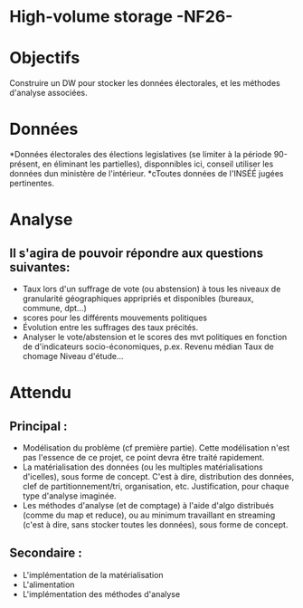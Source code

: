 # High-volume storage -NF26-

# Objectifs 

Construire un DW pour stocker les données électorales, et les méthodes d'analyse associées.

# Données

*Données électorales des élections legislatives (se limiter à la période 90-présent, en éliminant les partielles), disponnibles ici, conseil utiliser les données dun ministère de l'intérieur.
*cToutes données de l'INSÉÉ jugées pertinentes.

# Analyse

## Il s'agira de pouvoir répondre aux questions suivantes:

* Taux lors d'un suffrage de vote (ou abstension) à tous les niveaux de granularité géographiques appripriés et disponibles (bureaux, commune, dpt…)
* scores pour les différents mouvements politiques
* Évolution entre les suffrages des taux précités.
* Analyser le vote/abstension et le scores des mvt politiques en fonction de d'indicateurs socio-économiques, p.ex.
        Revenu médian
        Taux de chomage
        Niveau d'étude…

# Attendu

## Principal :

* Modélisation du problème (cf première partie). Cette modélisation n'est pas l'essence de ce projet, ce point devra être traité rapidement.
* La matérialisation des données (ou les multiples matérialisations d'icelles), sous forme de concept. C'est à dire, distribution des données, clef de partitionnement/tri, organisation, etc. Justification, pour chaque type d'analyse imaginée.
* Les méthodes d'analyse (et de comptage) à l'aide d'algo distribués (comme du map et reduce), ou au minimum travaillant en streaming (c'est à dire, sans stocker toutes les données), sous forme de concept.

## Secondaire :

* L'implémentation de la matérialisation
* L'alimentation
* L'implémentation des méthodes d'analyse
